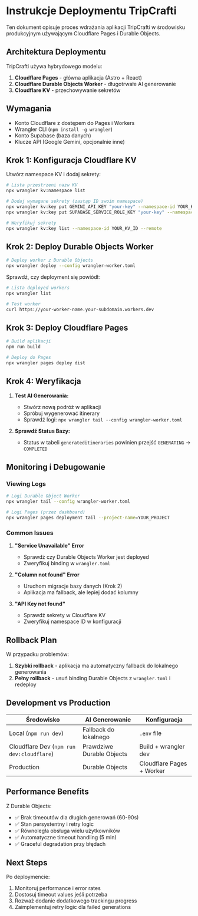 # Instrukcje Deploymentu TripCrafti

Ten dokument opisuje proces wdrażania aplikacji TripCrafti w środowisku produkcyjnym używającym Cloudflare Pages i Durable Objects.

## Architektura Deploymentu

TripCrafti używa hybrydowego modelu:

1. **Cloudflare Pages** - główna aplikacja (Astro + React)
2. **Cloudflare Durable Objects Worker** - długotrwałe AI generowanie
3. **Cloudflare KV** - przechowywanie sekretów

## Wymagania

- Konto Cloudflare z dostępem do Pages i Workers
- Wrangler CLI (`npm install -g wrangler`)
- Konto Supabase (baza danych)
- Klucze API (Google Gemini, opcjonalnie inne)

## Krok 1: Konfiguracja Cloudflare KV

Utwórz namespace KV i dodaj sekrety:

```bash
# Lista przestrzeni nazw KV
npx wrangler kv:namespace list

# Dodaj wymagane sekrety (zastąp ID swoim namespace)
npx wrangler kv:key put GEMINI_API_KEY "your-key" --namespace-id YOUR_KV_ID --remote
npx wrangler kv:key put SUPABASE_SERVICE_ROLE_KEY "your-key" --namespace-id YOUR_KV_ID --remote

# Weryfikuj sekrety
npx wrangler kv:key list --namespace-id YOUR_KV_ID --remote
```

## Krok 2: Deploy Durable Objects Worker

```bash
# Deploy worker z Durable Objects
npx wrangler deploy --config wrangler-worker.toml
```

Sprawdź, czy deployment się powiódł:
```bash
# Lista deployed workers
npx wrangler list

# Test worker
curl https://your-worker-name.your-subdomain.workers.dev
```

## Krok 3: Deploy Cloudflare Pages

```bash
# Build aplikacji
npm run build

# Deploy do Pages
npx wrangler pages deploy dist
```

## Krok 4: Weryfikacja

1. **Test AI Generowania:**
   - Stwórz nową podróż w aplikacji
   - Spróbuj wygenerować itinerary
   - Sprawdź logi: `npx wrangler tail --config wrangler-worker.toml`

2. **Sprawdź Status Bazy:**
   - Status w tabeli `generateditineraries` powinien przejść `GENERATING` → `COMPLETED`

## Monitoring i Debugowanie

### Viewing Logs

```bash
# Logi Durable Object Worker
npx wrangler tail --config wrangler-worker.toml

# Logi Pages (przez dashboard)
npx wrangler pages deployment tail --project-name=YOUR_PROJECT
```

### Common Issues

1. **"Service Unavailable" Error**
   - Sprawdź czy Durable Objects Worker jest deployed
   - Zweryfikuj binding w `wrangler.toml`

2. **"Column not found" Error**
   - Uruchom migracje bazy danych (Krok 2)
   - Aplikacja ma fallback, ale lepiej dodać kolumny

3. **"API Key not found"**
   - Sprawdź sekrety w Cloudflare KV
   - Zweryfikuj namespace ID w konfiguracji

## Rollback Plan

W przypadku problemów:

1. **Szybki rollback** - aplikacja ma automatyczny fallback do lokalnego generowania
2. **Pełny rollback** - usuń binding Durable Objects z `wrangler.toml` i redeploy

## Development vs Production

| Środowisko | AI Generowanie | Konfiguracja |
|------------|----------------|--------------|
| Local (`npm run dev`) | Fallback do lokalnego | `.env` file |
| Cloudflare Dev (`npm run dev:cloudflare`) | Prawdziwe Durable Objects | Build + wrangler dev |
| Production | Durable Objects | Cloudflare Pages + Worker |

## Performance Benefits

Z Durable Objects:
- ✅ Brak timeoutów dla długich generowań (60-90s)
- ✅ Stan persystentny i retry logic
- ✅ Równoległa obsługa wielu użytkowników
- ✅ Automatyczne timeout handling (5 min)
- ✅ Graceful degradation przy błędach

## Next Steps

Po deploymencie:
1. Monitoruj performance i error rates
2. Dostosuj timeout values jeśli potrzeba
3. Rozważ dodanie dodatkowego trackingu progress
4. Zaimplementuj retry logic dla failed generations